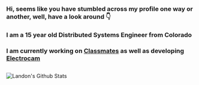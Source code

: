 ### Hi, seems like you have stumbled across my profile one way or another, well, have a look around 👇
### I am a 15 year old Distributed Systems Engineer from Colorado
### I am currently working on [Classmates](https://classmates.delivery) as well as developing [Electrocam](https://peroxaan.com/Electrocam/)

## 
![Landon's Github Stats](https://github-readme-stats.vercel.app/api?username=theldb)



<!--
**TheLDB/theldb** is a ✨ _special_ ✨ repository because its `README.md` (this file) appears on your GitHub profile.

Here are some ideas to get you started:

- 🔭 I’m currently working on ...
- 🌱 I’m currently learning ...
- 👯 I’m looking to collaborate on ...
- 🤔 I’m looking for help with ...
- 💬 Ask me about ...
- 📫 How to reach me: ...
- 😄 Pronouns: ...
- ⚡ Fun fact: ...
-->
